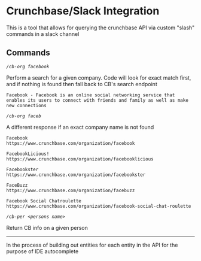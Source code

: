 # Crunchbase/Slack Integration

This is a tool that allows for querying the crunchbase API via custom "slash" commands in a slack channel

## Commands

_`/cb-org facebook`_
 
Perform a search for a given company. Code will look for exact match first, and if nothing is found then fall back to CB's search endpoint


 
    Facebook - Facebook is an online social networking service that enables its users to connect with friends and family as well as make new connections
 
_`/cb-org faceb`_

A different response if an exact company name is not found

    Facebook
    https://www.crunchbase.com/organization/facebook
    
    FacebookLicious!
    https://www.crunchbase.com/organization/facebooklicious
    
    Facebookster
    https://www.crunchbase.com/organization/facebookster
    
    FaceBuzz
    https://www.crunchbase.com/organization/facebuzz
    
    Facebook Social Chatroulette
    https://www.crunchbase.com/organization/facebook-social-chat-roulette
     
_`/cb-per <persons name>`_ 

Return CB info on a given person
 
---

In the process of building out entities for each entity in the API for the purpose of IDE autocomplete